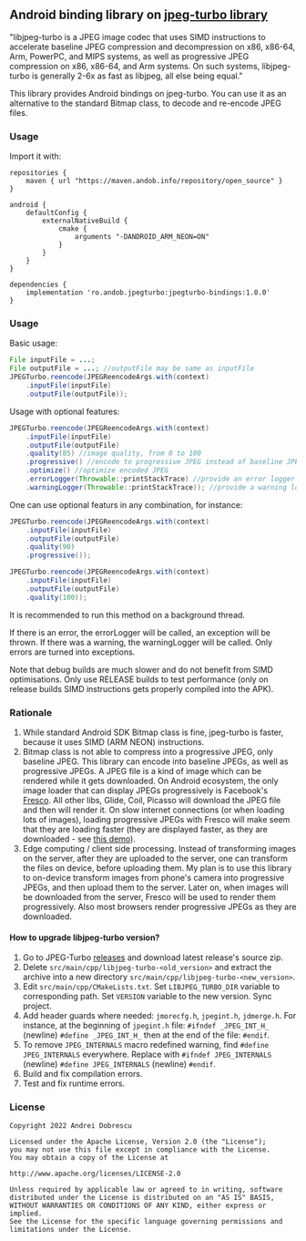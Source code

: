 ## Android binding library on [jpeg-turbo library](https://github.com/libjpeg-turbo/libjpeg-turbo)

"libjpeg-turbo is a JPEG image codec that uses SIMD instructions to accelerate baseline JPEG compression and decompression on x86, x86-64, Arm, PowerPC, and MIPS systems, as well as progressive JPEG compression on x86, x86-64, and Arm systems. On such systems, libjpeg-turbo is generally 2-6x as fast as libjpeg, all else being equal."

This library provides Android bindings on jpeg-turbo. You can use it as an alternative to the standard Bitmap class, to decode and re-encode JPEG files.

### Usage

Import it with:

```
repositories {
    maven { url "https://maven.andob.info/repository/open_source" }
}
```

```
android {
    defaultConfig {
        externalNativeBuild {
            cmake {
                arguments "-DANDROID_ARM_NEON=ON"
            }
        }
    }
}

dependencies {
    implementation 'ro.andob.jpegturbo:jpegturbo-bindings:1.0.0'
}
```

### Usage

Basic usage:

```java
File inputFile = ...;
File outputFile = ...; //outputFile may be same as inputFile
JPEGTurbo.reencode(JPEGReencodeArgs.with(context)
    .inputFile(inputFile)
    .outputFile(outputFile));
```

Usage with optional features:

```java
JPEGTurbo.reencode(JPEGReencodeArgs.with(context)
    .inputFile(inputFile)
    .outputFile(outputFile)
    .quality(85) //image quality, from 0 to 100
    .progressive() //encode to progressive JPEG instead of baseline JPEG
    .optimize() //optimize encoded JPEG
    .errorLogger(Throwable::printStackTrace) //provide an error logger
    .warningLogger(Throwable::printStackTrace)); //provide a warning logger
```

One can use optional featurs in any combination, for instance:

```java
JPEGTurbo.reencode(JPEGReencodeArgs.with(context)
    .inputFile(inputFile)
    .outputFile(outputFile)
    .quality(90)
    .progressive());
```

```java
JPEGTurbo.reencode(JPEGReencodeArgs.with(context)
    .inputFile(inputFile)
    .outputFile(outputFile)
    .quality(100));
```

It is recommended to run this method on a background thread.

If there is an error, the errorLogger will be called, an exception will be thrown. If there was a warning, the warningLogger will be called. Only errors are turned into exceptions.

Note that debug builds are much slower and do not benefit from SIMD optimisations. Only use RELEASE builds to test performance (only on release builds SIMD instructions gets properly compiled into the APK).

### Rationale

1. While standard Android SDK Bitmap class is fine, jpeg-turbo is faster, because it uses SIMD (ARM NEON) instructions.
2. Bitmap class is not able to compress into a progressive JPEG, only baseline JPEG. This library can encode into baseline JPEGs, as well as progressive JPEGs. A JPEG file is a kind of image which can be rendered while it gets downloaded.  On Android ecosystem, the only image loader that can display JPEGs progressively is Facebook's [Fresco](https://github.com/facebook/fresco). All other libs, Glide, Coil, Picasso will download the JPEG file and then will render it. On slow internet connections (or when loading lots of images), loading progressive JPEGs with Fresco will make seem that they are loading faster (they are displayed faster, as they are downloaded - see [this demo](https://frescolib.org/docs/progressive-jpegs.html)).
3. Edge computing / client side processing. Instead of transforming images on the server, after they are uploaded to the server, one can transform the files on device, before uploading them. My plan is to use this library to on-device transform images from phone's camera into progressive JPEGs, and then upload them to the server. Later on, when images will be downloaded from the server, Fresco will be used to render them progressively. Also most browsers render progressive JPEGs as they are downloaded.

#### How to upgrade libjpeg-turbo version?

1. Go to JPEG-Turbo [releases](https://github.com/libjpeg-turbo/libjpeg-turbo/releases) and download latest release's source zip.
2. Delete ``src/main/cpp/libjpeg-turbo-<old_version>`` and extract the archive into a new directory ``src/main/cpp/libjpeg-turbo-<new_version>``.
3. Edit ``src/main/cpp/CMakeLists.txt``. Set ``LIBJPEG_TURBO_DIR`` variable to corresponding path. Set ``VERSION`` variable to the new version. Sync project.
4. Add header guards where needed: ``jmorecfg.h``, ``jpegint.h``, ``jdmerge.h``. For instance, at the beginning of ``jpegint.h`` file: ``#ifndef _JPEG_INT_H_`` (newline) ``#define _JPEG_INT_H_`` then at the end of the file: ``#endif``.
5. To remove ``JPEG_INTERNALS`` macro redefined warning, find ``#define JPEG_INTERNALS`` everywhere. Replace with ``#ifndef JPEG_INTERNALS`` (newline) ``#define JPEG_INTERNALS`` (newline) ``#endif``.
6. Build and fix compilation errors.
7. Test and fix runtime errors.

### License

```
Copyright 2022 Andrei Dobrescu

Licensed under the Apache License, Version 2.0 (the "License");
you may not use this file except in compliance with the License.
You may obtain a copy of the License at

http://www.apache.org/licenses/LICENSE-2.0

Unless required by applicable law or agreed to in writing, software
distributed under the License is distributed on an "AS IS" BASIS,
WITHOUT WARRANTIES OR CONDITIONS OF ANY KIND, either express or implied.
See the License for the specific language governing permissions and
limitations under the License.
```
